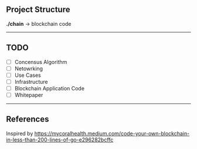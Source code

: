 ## Project Structure
**./chain** -> blockchain code

---
## TODO 
 - [ ] Concensus Algorithm
 - [ ] Netowrking
 - [ ] Use Cases
 - [ ] Infrastructure
 - [ ] Blockchain Application Code
 - [ ] Whitepaper

---
## References
Inspired by https://mycoralhealth.medium.com/code-your-own-blockchain-in-less-than-200-lines-of-go-e296282bcffc

